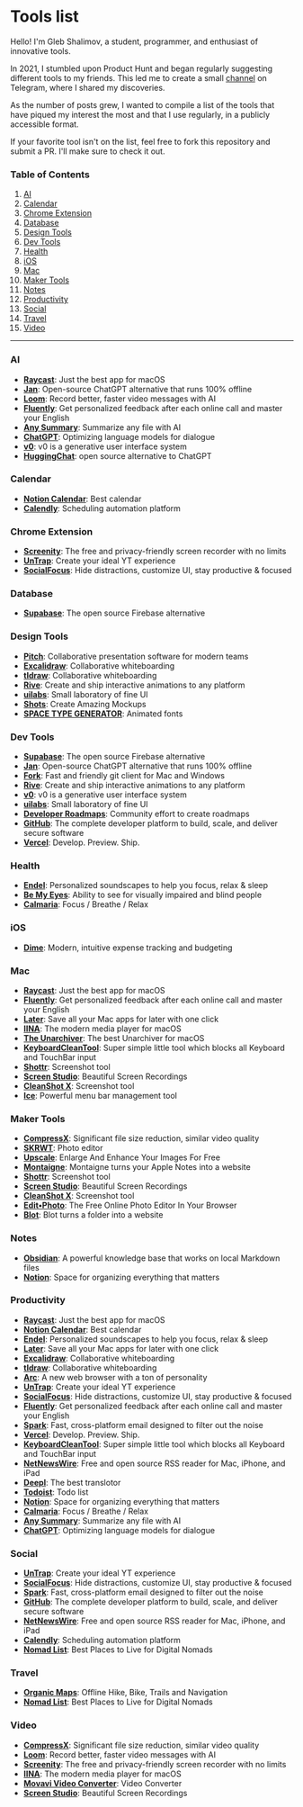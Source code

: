 # Tools list

Hello! I'm Gleb Shalimov, a student, programmer, and enthusiast of innovative tools.

In 2021, I stumbled upon Product Hunt and began regularly suggesting different tools to my friends. This led me to create a small [channel](https://t.me/ph_daily) on Telegram, where I shared my discoveries. 

As the number of posts grew, I wanted to compile a list of the tools that have piqued my interest the most and that I use regularly, in a publicly accessible format.

If your favorite tool isn't on the list, feel free to fork this repository and submit a PR. I'll make sure to check it out.

### Table of Contents
1. [AI](#ai)
2. [Calendar](#calendar)
3. [Chrome Extension](#chrome-extension)
4. [Database](#database)
5. [Design Tools](#design-tools)
6. [Dev Tools](#dev-tools)
7. [Health](#health)
8. [iOS](#ios)
9. [Mac](#mac)
10. [Maker Tools](#maker-tools)
11. [Notes](#notes)
13. [Productivity](#productivity)
14. [Social](#social)
15. [Travel](#travel)
16. [Video](#video)

---

### AI
- **[Raycast](https://www.raycast.com/)**: Just the best app for macOS
- **[Jan](https://jan.ai/)**: Open-source ChatGPT alternative that runs 100% offline
- **[Loom](https://www.loom.com/)**: Record better, faster video messages with AI
- **[Fluently](https://getfluently.app/)**: Get personalized feedback after each online call and master your English
- **[Any Summary](https://www.anysummary.app/)**: Summarize any file with AI
- **[ChatGPT](https://openai.com/index/chatgpt/)**: Optimizing language models for dialogue
- **[v0](https://v0.dev/)**: v0 is a generative user interface system
- **[HuggingChat](https://huggingface.co/chat/)**: open source alternative to ChatGPT

### Calendar
- **[Notion Calendar](https://www.notion.so/product/calendar)**: Best calendar
- **[Calendly](https://calendly.com/)**: Scheduling automation platform

### Chrome Extension
- **[Screenity](https://chromewebstore.google.com/detail/screenity-%D0%B7%D0%B0%D0%BF%D0%B8%D1%81%D1%8C-%D1%8D%D0%BA%D1%80%D0%B0%D0%BD%D0%B0-%D0%B0/kbbdabhdfibnancpjfhlkhafgdilcnji)**: The free and privacy-friendly screen recorder with no limits
- **[UnTrap](https://untrap.app/)**: Create your ideal YT experience
- **[SocialFocus](https://socialfocus.app/)**: Hide distractions, customize UI, stay productive & focused

### Database
- **[Supabase](https://supabase.com/)**: The open source Firebase alternative

### Design Tools
- **[Pitch](https://pitch.com/)**: Collaborative presentation software for modern teams
- **[Excalidraw](https://plus.excalidraw.com/)**: Collaborative whiteboarding
- **[tldraw](https://www.tldraw.com/)**: Collaborative whiteboarding
- **[Rive](https://rive.app/)**: Create and ship interactive animations to any platform
- **[uilabs](https://www.uilabs.dev/)**: Small laboratory of fine UI
- **[Shots](https://shots.so/)**: Create Amazing Mockups
- **[SPACE TYPE GENERATOR](https://spacetypegenerator.com/index.html)**: Animated fonts

### Dev Tools
- **[Supabase](https://supabase.com/)**: The open source Firebase alternative
- **[Jan](https://jan.ai/)**: Open-source ChatGPT alternative that runs 100% offline
- **[Fork](https://git-fork.com/)**: Fast and friendly git client for Mac and Windows
- **[Rive](https://rive.app/)**: Create and ship interactive animations to any platform
- **[v0](https://v0.dev/)**: v0 is a generative user interface system
- **[uilabs](https://www.uilabs.dev/)**: Small laboratory of fine UI
- **[Developer Roadmaps](https://roadmap.sh/)**: Community effort to create roadmaps
- **[GitHub](https://github.com/about)**: The complete developer platform to build, scale, and deliver secure software
- **[Vercel](https://vercel.com/)**: Develop. Preview. Ship.

### Health
- **[Endel](https://endel.io/)**: Personalized soundscapes to help you focus, relax & sleep
- **[Be My Eyes](https://www.bemyeyes.com/)**: Ability to see for visually impaired and blind people
- **[Calmaria](https://calmaria.app/)**: Focus / Breathe / Relax

### iOS
- **[Dime](https://apps.apple.com/us/app/dime-budget-expense-tracker/id1635280255)**: Modern, intuitive expense tracking and budgeting

### Mac
- **[Raycast](https://www.raycast.com/)**: Just the best app for macOS
- **[Fluently](https://getfluently.app/)**: Get personalized feedback after each online call and master your English
- **[Later](https://getlater.app/)**: Save all your Mac apps for later with one click
- **[IINA](https://iina.io/)**: The modern media player for macOS
- **[The Unarchiver](https://theunarchiver.com/)**: The best Unarchiver for macOS
- **[KeyboardCleanTool](https://folivora.ai/keyboardcleantool)**: Super simple little tool which blocks all Keyboard and TouchBar input
- **[Shottr](https://shottr.cc/)**: Screenshot tool
- **[Screen Studio](https://www.screen.studio/)**: Beautiful Screen Recordings
- **[CleanShot X](https://cleanshot.com/)**: Screenshot tool
- **[Ice](https://icemenubar.app/)**: Powerful menu bar management tool

### Maker Tools
- **[CompressX](https://compressx.app/)**: Significant file size reduction, similar video quality
- **[SKRWT](http://skrwt.com/)**: Photo editor
- **[Upscale](https://upscalepics.com/)**: Enlarge And Enhance Your Images For Free
- **[Montaigne](https://montaigne.io/)**: Montaigne turns your Apple Notes into a website
- **[Shottr](https://shottr.cc/)**: Screenshot tool
- **[Screen Studio](https://www.screen.studio/)**: Beautiful Screen Recordings
- **[CleanShot X](https://cleanshot.com/)**: Screenshot tool
- **[Edit•Photo](https://edit.photo/)**: The Free Online Photo Editor In Your Browser
- **[Blot](https://blot.im/how)**: Blot turns a folder into a website

### Notes
- **[Obsidian](https://obsidian.md/)**: A powerful knowledge base that works on local Markdown files
- **[Notion](https://www.notion.so/product)**: Space for organizing everything that matters

### Productivity
- **[Raycast](https://www.raycast.com/)**: Just the best app for macOS
- **[Notion Calendar](https://www.notion.so/product/calendar)**: Best calendar
- **[Endel](https://endel.io/)**: Personalized soundscapes to help you focus, relax & sleep
- **[Later](https://getlater.app/)**: Save all your Mac apps for later with one click
- **[Excalidraw](https://plus.excalidraw.com/)**: Collaborative whiteboarding
- **[tldraw](https://www.tldraw.com/)**: Collaborative whiteboarding
- **[Arc](https://arc.net/)**: A new web browser with a ton of personality
- **[UnTrap](https://untrap.app/)**: Create your ideal YT experience
- **[SocialFocus](https://socialfocus.app/)**: Hide distractions, customize UI, stay productive & focused
- **[Fluently](https://getfluently.app/)**: Get personalized feedback after each online call and master your English
- **[Spark](https://sparkmailapp.com/)**: Fast, cross-platform email designed to filter out the noise
- **[Vercel](https://vercel.com/)**: Develop. Preview. Ship.
- **[KeyboardCleanTool](https://folivora.ai/keyboardcleantool)**: Super simple little tool which blocks all Keyboard and TouchBar input
- **[NetNewsWire](https://netnewswire.com/)**: Free and open source RSS reader for Mac, iPhone, and iPad
- **[Deepl](https://www.deepl.com/translator)**: The best translotor
- **[Todoist](https://todoist.com/home)**: Todo list
- **[Notion](https://www.notion.so/product)**: Space for organizing everything that matters
- **[Calmaria](https://calmaria.app/)**: Focus / Breathe / Relax
- **[Any Summary](https://www.anysummary.app/)**: Summarize any file with AI
- **[ChatGPT](https://openai.com/index/chatgpt/)**: Optimizing language models for dialogue

### Social
- **[UnTrap](https://untrap.app/)**: Create your ideal YT experience
- **[SocialFocus](https://socialfocus.app/)**: Hide distractions, customize UI, stay productive & focused
- **[Spark](https://sparkmailapp.com/)**: Fast, cross-platform email designed to filter out the noise
- **[GitHub](https://github.com/about)**: The complete developer platform to build, scale, and deliver secure software
- **[NetNewsWire](https://netnewswire.com/)**: Free and open source RSS reader for Mac, iPhone, and iPad
- **[Calendly](https://calendly.com/)**: Scheduling automation platform
- **[Nomad List](https://nomadlist.com/)**: Best Places to Live for Digital Nomads

### Travel
- **[Organic Maps](https://organicmaps.app/)**: Offline Hike, Bike, Trails and Navigation
- **[Nomad List](https://nomadlist.com/)**: Best Places to Live for Digital Nomads

### Video
- **[CompressX](https://compressx.app/)**: Significant file size reduction, similar video quality
- **[Loom](https://www.loom.com/)**: Record better, faster video messages with AI
- **[Screenity](https://chromewebstore.google.com/detail/screenity-%D0%B7%D0%B0%D0%BF%D0%B8%D1%81%D1%8C-%D1%8D%D0%BA%D1%80%D0%B0%D0%BD%D0%B0-%D0%B0/kbbdabhdfibnancpjfhlkhafgdilcnji)**: The free and privacy-friendly screen recorder with no limits
- **[IINA](https://iina.io/)**: The modern media player for macOS
- **[Movavi Video Converter](https://www.movavi.com/videoconverter/)**: Video Converter
- **[Screen Studio](https://www.screen.studio/)**: Beautiful Screen Recordings
